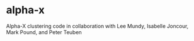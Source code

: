 # alpha-x
Alpha-X clustering code in collaboration with Lee Mundy, Isabelle Joncour, Mark Pound, and Peter Teuben
